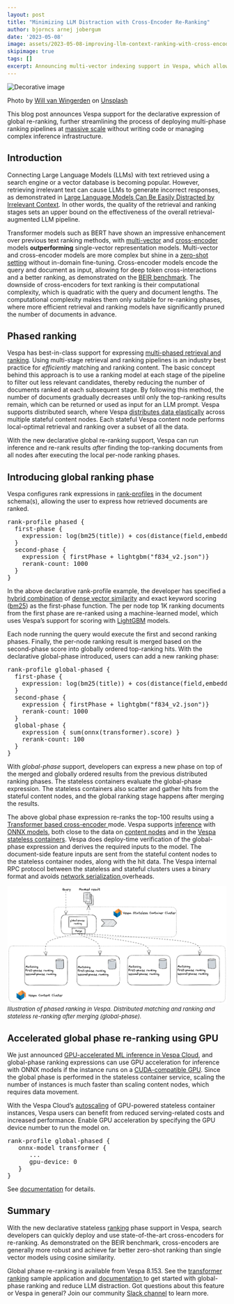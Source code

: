 ```yaml
---  
layout: post 
title: "Minimizing LLM Distraction with Cross-Encoder Re-Ranking"
author: bjorncs arnej jobergum 
date: '2023-05-08' 
image: assets/2023-05-08-improving-llm-context-ranking-with-cross-encoders/will-van-wingerden-dsvJgiBJTOs-unsplash.jpg
skipimage: true 
tags: [] 
excerpt: Announcing multi-vector indexing support in Vespa, which allows you to index multiple vectors per document and retrieve documents by the closest vector in each document.
---
```


![Decorative
image](/assets/2023-05-08-improving-llm-context-ranking-with-cross-encoders/will-van-wingerden-dsvJgiBJTOs-unsplash.jpg)
<p class="image-credit">Photo by <a href="https://unsplash.com/@willvanw?utm_source=unsplash&utm_medium=referral&utm_content=creditCopyText">Will van Wingerden</a> on <a href="https://unsplash.com/photos/dsvJgiBJTOs?utm_source=unsplash&utm_medium=referral&utm_content=creditCopyText">Unsplash</a>
</p>


This blog post announces Vespa support for the declarative expression
of global re-ranking, further streamlining the process of deploying
multi-phase ranking pipelines at [massive
scale](https://engineering.atspotify.com/2022/03/introducing-natural-language-search-for-podcast-episodes/)
without writing code or managing complex inference infrastructure.


## Introduction

Connecting Large Language Models (LLMs) with text retrieved using
a search engine or a vector database is becoming popular. However,
retrieving irrelevant text can cause LLMs to generate incorrect
responses, as demonstrated in [Large Language Models Can Be Easily
Distracted by Irrelevant Context](https://arxiv.org/abs/2302.00093).
In other words, the quality of the retrieval and ranking stages
sets an upper bound on the effectiveness of the overall retrieval-augmented
LLM pipeline.

Transformer models such as BERT have shown an impressive enhancement
over previous text ranking methods, with
[multi-vector](https://blog.vespa.ai/semantic-search-with-multi-vector-indexing/)
and
[cross-encoder](https://blog.vespa.ai/pretrained-transformer-language-models-for-search-part-4/)
models **outperforming** single-vector representation models.
Multi-vector and cross-encoder models are more complex but shine
in a [zero-shot
setting](https://blog.vespa.ai/improving-zero-shot-ranking-with-vespa/)
without in-domain fine-tuning. Cross-encoder models encode the query
and document as input, allowing for deep token cross-interactions
and a better ranking, as demonstrated on the [BEIR
benchmark](https://github.com/beir-cellar/beir). The downside of
cross-encoders for text ranking is their computational complexity,
which is quadratic with the query and document lengths. The
computational complexity makes them only suitable for re-ranking
phases, where more efficient retrieval and ranking models have
significantly pruned the number of documents in advance.


## Phased ranking

Vespa has best-in-class support for expressing [multi-phased retrieval
and ranking](https://docs.vespa.ai/en/phased-ranking.html). Using
multi-stage retrieval and ranking pipelines is an industry best
practice for _efficiently_ matching and ranking content. The basic
concept behind this approach is to use a ranking model at each stage
of the pipeline to filter out less relevant candidates, thereby
reducing the number of documents ranked at each subsequent stage.
By following this method, the number of documents gradually decreases
until only the top-ranking results remain, which can be returned
or used as input for an LLM prompt. Vespa supports distributed
search, where Vespa [distributes data
elastically](https://docs.vespa.ai/en/elasticity.html) across
multiple stateful content nodes. Each stateful Vespa content node
performs local-optimal retrieval and ranking over a subset of all
the data.

With the new declarative global re-ranking support, Vespa can run
inference and re-rank results _after_ finding the top-ranking
documents from all nodes after executing the local per-node ranking
phases.

## Introducing global ranking phase

Vespa configures rank expressions in
[rank-profiles](https://docs.vespa.ai/en/ranking.html) in the
document schema(s), allowing the user to express how retrieved
documents are ranked.

<pre>
rank-profile phased {
  first-phase {
    expression: log(bm25(title)) + cos(distance(field,embedding))    
  }
  second-phase {
    expression { firstPhase + lightgbm("f834_v2.json")}
    rerank-count: 1000
  }
}
</pre>

In the above declarative rank-profile example, the developer has
specified a [hybrid
combination](https://blog.vespa.ai/improving-zero-shot-ranking-with-vespa-part-two/)
of [dense vector
similarity](https://docs.vespa.ai/en/approximate-nn-hnsw.html) and
exact keyword scoring
([bm25](https://docs.vespa.ai/en/reference/bm25.html)) as the
first-phase function. The per node top 1K ranking documents from
the first phase are re-ranked using a machine-learned model, which
uses Vespa’s support for scoring with
[LightGBM](https://docs.vespa.ai/en/lightgbm.html) models.

Each node running the query would execute the first and second
ranking phases. Finally, the per-node ranking result is merged based
on the second-phase score into globally ordered top-ranking hits.
With the declarative global-phase introduced, users can add a new
ranking phase:

<pre>
rank-profile global-phased {
  first-phase {
    expression: log(bm25(title)) + cos(distance(field,embedding))    
  }
  second-phase {
    expression { firstPhase + lightgbm("f834_v2.json")}
    rerank-count: 1000
  }
  global-phase {
    expression { sum(onnx(transformer).score) } 
    rerank-count: 100
  }
}
</pre>

With *global-phase* support, developers can express a new phase on
top of the merged and globally ordered results from the previous
distributed ranking phases. The stateless containers evaluate the
global-phase expression. The stateless containers also scatter and
gather hits from the stateful content nodes, and the global ranking
stage happens after merging the results.

The above global phase expression re-ranks the top-100 results using
a [Transformer based cross-encoder
](https://blog.vespa.ai/pretrained-transformer-language-models-for-search-part-4/)mode.
Vespa supports
[inference](https://blog.vespa.ai/stateless-model-evaluation/) with
[ONNX models](https://docs.vespa.ai/en/onnx.html), both close to
the data on [content
nodes](https://blog.vespa.ai/stateful-model-serving-how-we-accelerate-inference-using-onnx-runtime/)
and in the [Vespa stateless
containers](https://blog.vespa.ai/stateless-model-evaluation/).
Vespa does deploy-time verification of the global-phase expression
and derives the required inputs to the model. The document-side
feature inputs are sent from the stateful content nodes to the
stateless container nodes, along with the hit data. The Vespa
internal RPC protocol between the stateless and stateful clusters
uses a binary format and avoids [network serialization
](https://blog.vespa.ai/scaling-tensorflow-model-evaluation-with-vespa/)overheads.

![Vespa phased ranking](/assets/2023-05-08-improving-llm-context-ranking-with-cross-encoders/image1.png)
<font size="2"><i>Illustration of phased ranking in Vespa. Distributed matching and ranking and stateless re-ranking after merging (global-phase).</i></font>

## Accelerated global phase re-ranking using GPU

We just announced [GPU-accelerated ML inference in Vespa
Cloud](https://blog.vespa.ai/gpu-accelerated-ml-inference-in-vespa-cloud/),
and global-phase ranking expressions can use GPU acceleration for
inference with ONNX models if the instance runs on a [CUDA-compatible
GPU](https://docs.vespa.ai/en/vespa-gpu-container.html). Since the
global phase is performed in the stateless container service, scaling
the number of instances is much faster than scaling content nodes,
which requires data movement.

With the Vespa Cloud’s [autoscaling](https://cloud.vespa.ai/en/autoscaling)
of GPU-powered stateless container instances, Vespa users can benefit
from reduced serving-related costs and increased performance. Enable
GPU acceleration by specifying the GPU device number to run the
model on.
<pre>
rank-profile global-phased {
   onnx-model transformer {
      ...
      gpu-device: 0
   }
}
</pre>
See [documentation](https://docs.vespa.ai/en/reference/schema-reference.html#onnx-model) for details.

## Summary

With the new declarative stateless
[ranking](https://docs.vespa.ai/en/ranking.html) phase support in
Vespa, search developers can quickly deploy and use state-of-the-art
cross-encoders for re-ranking. As demonstrated on the BEIR benchmark,
cross-encoders are generally more robust and achieve far better
zero-shot ranking than single vector models using cosine similarity.

Global phase re-ranking is available from Vespa 8.153. See the [transformer
ranking](https://github.com/vespa-engine/sample-apps/tree/master/transformers)
sample application and [documentation
](https://docs.vespa.ai/en/phased-ranking.html#global-phase)to get
started with global-phase ranking and reduce LLM distraction. Got
questions about this feature or Vespa in general? Join our community
[Slack channel](https://slack.vespa.ai/) to learn more.

